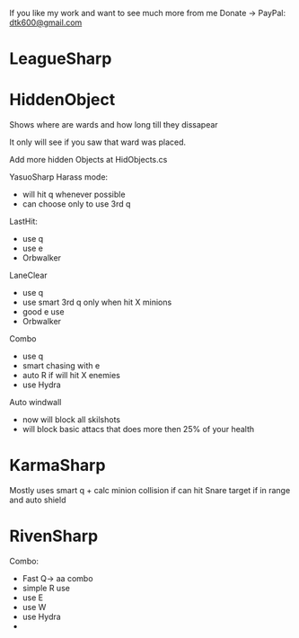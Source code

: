 If you like my work and want to see much more from me 
Donate -> PayPal: dtk600@gmail.com

LeagueSharp
===========

HiddenObject
===========

Shows where are wards and how long till they dissapear

It only will see if you saw that ward was placed.

Add more hidden Objects at HidObjects.cs

YasuoSharp
Harass mode:
 - will hit q whenever possible
 - can choose only to use 3rd q

LastHit:
 - use q
 - use e
 - Orbwalker

LaneClear
 - use q
 - use smart 3rd q only when hit X minions
 - good e use
 - Orbwalker

Combo
 - use q
 - smart chasing with e
 - auto R if will hit X enemies
 - use Hydra

Auto windwall
 - now will block all skilshots
 - will block basic attacs that does more then 25% of your health


KarmaSharp
===========

Mostly uses smart q + calc minion collision if can hit
Snare target if in range and auto shield

RivenSharp
===========
Combo:
 - Fast Q-> aa combo
 - simple R use
 - use E 
 - use W
 - use Hydra
 - 
